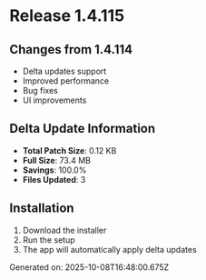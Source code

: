 # Release 1.4.115

## Changes from 1.4.114

- Delta updates support
- Improved performance
- Bug fixes
- UI improvements

## Delta Update Information

- **Total Patch Size**: 0.12 KB
- **Full Size**: 73.4 MB
- **Savings**: 100.0%
- **Files Updated**: 3

## Installation

1. Download the installer
2. Run the setup
3. The app will automatically apply delta updates

Generated on: 2025-10-08T16:48:00.675Z
